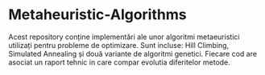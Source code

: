 # Metaheuristic-Algorithms
Acest repository conține implementări ale unor algoritmi metaeuristici utilizați pentru probleme de optimizare. Sunt incluse: Hill Climbing, Simulated Annealing și două variante de algoritmi genetici.
Fiecare cod are asociat un raport tehnic in care compar evolutia diferitelor metode.
